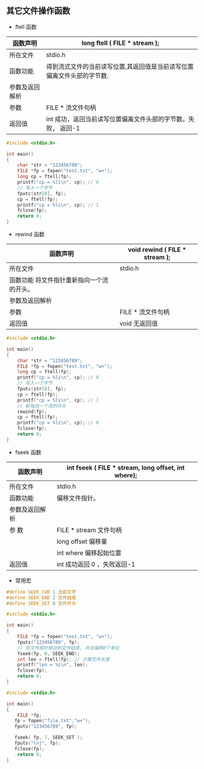 ## 其它文件操作函数

- ftell 函数

| 函数声明    | long    ftell ( FILE * stream );      |
| ------- | ------------------------------------- |
| 所在文件    | stdio.h                               |
| 函数功能    | 得到流式文件的当前读写位置,其返回值是当前读写位置偏离文件头部的字节数.  |
| 参数及返回解析 |                                       |
| 参数      | FILE *    流文件句柄                       |
| 返回值     | int    成功，返回当前读写位置偏离文件头部的字节数。失败， 返回-1 |

```c
#include <stdio.h>

int main()
{
    char *str = "123456789";
    FILE *fp = fopen("test.txt", "w+");
    long cp = ftell(fp);
    printf("cp = %li\n", cp); // 0
    // 写入一个字节
    fputc(str[0], fp);
    cp = ftell(fp);
    printf("cp = %li\n", cp); // 1
    fclose(fp);
    return 0;
}
```

- rewind 函数

| 函数声明                     | void rewind ( FILE * stream ); |
| ------------------------ | ------------------------------ |
| 所在文件                     | stdio.h                        |
| 函数功能    将文件指针重新指向一个流的开头。 |                                |
| 参数及返回解析                  |                                |
| 参数                       | FILE *    流文件句柄                |
| 返回值                      | void    无返回值                   |

```c
#include <stdio.h>

int main()
{
    char *str = "123456789";
    FILE *fp = fopen("test.txt", "w+");
    long cp = ftell(fp);
    printf("cp = %li\n", cp); // 0
    // 写入一个字节
    fputc(str[0], fp);
    cp = ftell(fp);
    printf("cp = %li\n", cp); // 1
    // 新指向一个流的开头
    rewind(fp);
    cp = ftell(fp);
    printf("cp = %li\n", cp); // 0
    fclose(fp);
    return 0;
}
```

- fseek 函数

| 函数声明    | int fseek ( FILE * stream, long    offset, int where); |
| ------- | ------------------------------------------------------ |
| 所在文件    | stdio.h                                                |
| 函数功能    | 偏移文件指针。                                                |
| 参数及返回解析 |                                                        |
| 参    数  | FILE * stream    文件句柄                                  |
|         | long    offset    偏移量                                  |
|         | int    where    偏移起始位置                                 |
| 返回值     | int    成功返回 0 ，失败返回-1                                  |

- 常用宏

```c
#define SEEK_CUR 1 当前文字
#define SEEK_END 2 文件结尾
#define SEEK_SET 0 文件开头
```

```c
#include <stdio.h>

int main()
{
    FILE *fp = fopen("test.txt", "w+");
    fputs("123456789", fp);
    // 将文件指针移动到文件结尾, 并且偏移0个单位
    fseek(fp, 0, SEEK_END);
    int len = ftell(fp); // 计算文件长度
    printf("len = %i\n", len);
    fclose(fp);
    return 0;
}
```

```c
#include <stdio.h>

int main()
{
    FILE *fp;
   fp = fopen("file.txt","w+");
   fputs("123456789", fp);

   fseek( fp, 7, SEEK_SET );
   fputs("lnj", fp);
   fclose(fp);
    return 0;
}
```

 
